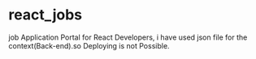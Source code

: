 # react_jobs
 job Application Portal for React Developers, i have used json file for the context(Back-end).so Deploying is not Possible.
